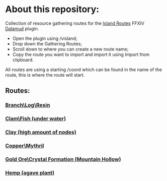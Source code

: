 # About this repository:

Collection of resource gathering routes for the [Island Routes](https://github.com/awgil/ffxiv_plugin_distribution) FFXIV [Dalamud](https://github.com/goatcorp/Dalamud) plugin.

*  Open the plugin using /visland;
*  Drop down the Gathering Routes;
*  Scroll down to where you can create a new route name;
*  Copy the route you want to import and import it using Import from clipboard.

All routes are using a starting /coord which can be found in the name of the route, this is where the route will start.

## Routes:

### [Branch\Log\Resin](./1001a-Branch\Log\Resin%20Route%20[coord%2021.1%2025.2.json)
### [Clam\Fish (under water)](./1002a-Clam\Fish%20{coord%2017.7%2010.3]%20(under%20water).json)
### [Clay (high amount of nodes)](./1003a-Clay%20Route%20[coord%2023.2%2025.9].json)
### [Copper\Mythril](./1004a-Copper\Mythril%20[coord%2017.6%2016.9].json)
### [Gold Ore\Crystal Formation (Mountain Hollow)](./1005a-Gold%20Ore\Crystal%20Formation%20-%20Mountain%20Hollow%20[coord%2023.3%2021.6].json)
### [Hemp (agave plant)](./1006a-Hemp\Agave%20plant%20[coord%2029.8%2022.3].json)
### []()
### []()
### []()
### []()
### []()
### []()
### []()
### []()
### []()
### []()
### []()
### []()
### []()